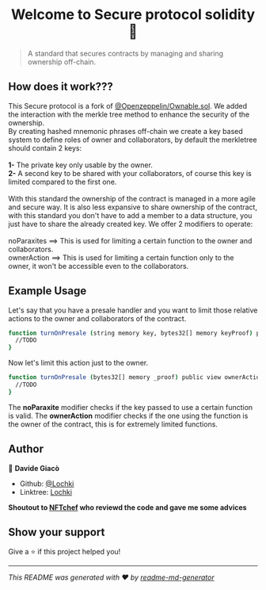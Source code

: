 <h1 align="center">Welcome to Secure protocol solidity 👋</h1>
<p>
</p>

> A standard that secures contracts by managing and sharing ownership off-chain.

## How does it work???

This Secure protocol is a fork of [@Openzeppelin/Ownable.sol](https://github.com/OpenZeppelin). We added the interaction with the merkle tree method to enhance the security of the ownership.<br>
By creating hashed mnemonic phrases off-chain we create a key based system to define roles of owner and collaborators, by default the merkletree should contain 2 keys:<br>
<br>
  **1-** The private key only usable by the owner.<br>
  **2-** A second key to be shared with your collaborators, of course this key is limited compared to the first one.
  <br>
<br>
With this standard the ownership of the contract is managed in a more agile and secure way. It is also less expansive to share ownership
of the contract, with this standard you don't have to add a member to a data structure, you just have to share the already created key.
We offer 2 modifiers to operate:
<br>
<br>
noParaxites ==> This is used for limiting a certain function to the owner and collaborators.<br>
ownerAction ==> This is used for limiting a certain function only to the owner, it won't be accessible even to the collaborators.<br>

## Example Usage

Let's say that you have a presale handler and you want to limit those relative actions to the owner and collaborators of the contract.

```sh
function turnOnPresale (string memory key, bytes32[] memory keyProof) public view noParaxites(key, keyProof){
  //TODO
}
```
Now let's limit this action just to the owner.

```sh
function turnOnPresale (bytes32[] memory _proof) public view ownerAction(_proof){
  //TODO
}
```

The **noParaxite** modifier checks if the key passed to use a certain function is valid.
The **ownerAction** modifier checks if the one using the function is the owner of the contract, this is for extremely limited functions.


## Author

👤 **Davide Giacò**

* Github: [@Lochki](https://github.com/Lochki02)
* Linktree: [Lochki](https://linktr.ee/lochki)

__Shoutout to [NFTchef](https://github.com/nftchef) who reviewd the code and gave me some advices__

## Show your support

Give a ⭐️ if this project helped you!

***
_This README was generated with ❤️ by [readme-md-generator](https://github.com/kefranabg/readme-md-generator)_
